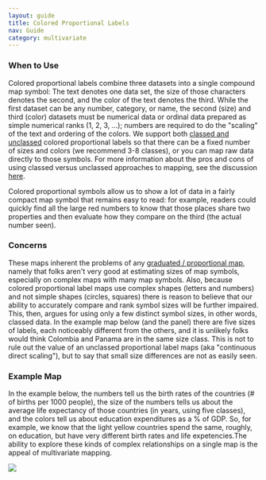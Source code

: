 ```yaml
---
layout: guide
title: Colored Proportional Labels
nav: Guide
category: multivariate
---
```


### When to Use

Colored proportional labels combine three datasets into a single compound map symbol: The text denotes one data set, the size of those characters denotes the second, and the color of the text denotes the third. While the first dataset can be any number, category, or name, the second (size) and third (color) datasets must be numerical data or ordinal data prepared as simple numerical ranks (1, 2, 3, ...); numbers are required to do the "scaling" of the text and ordering of the colors. We support both [classed and unclassed](../classification) colored proportional labels so that there can be a fixed number of sizes and colors (we recommend 3-8 classes), or you can map raw data directly to those symbols. For more information about the pros and cons of using classed versus unclassed approaches to mapping, see the discussion [here](../choropleth).

Colored proportional symbols allow us to show a lot of data in a fairly compact map symbol that remains easy to read: for example, readers could quickly find all the large red numbers to know that those places share two properties and then evaluate how they compare on the third (the actual number seen).

### Concerns

These maps inherent the problems of any [graduated / proportional map](../proportional_symbols), namely that folks aren't very good at estimating sizes of map symbols, especially on complex maps with many map symbols. Also, because colored proportional label maps use complex shapes (letters and numbers) and not simple shapes (circles, squares) there is reason to believe that our ability to accurately compare and rank symbol sizes will be further impaired. This, then, argues for using only a few distinct symbol sizes, in other words, classed data. In the example map below (and the panel) there are five sizes of labels, each noticeably different from the others, and it is unlikely folks would think Colombia and Panama are in the same size class. This is not to rule out the value of an unclassed proportional label maps (aka "continuous direct scaling"), but to say that small size differences are not as easily seen.

### Example Map

In the example below, the numbers tell us the birth rates of the countries (# of births per 1000 people), the size of the numbers tells us about the average life expectancy of those countries (in years, using five classes), and the colors tell us about education expenditures as a % of GDP. So, for example, we know that the light yellow countries spend the same, roughly, on education, but have very different birth rates and life expetencies.The ability to explore these kinds of complex relationships on a single map is the appeal of multivariate mapping.

![]({{site.baseurl}}/guide/images/trivariate_labels.png)